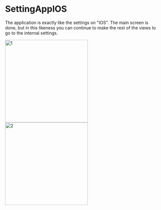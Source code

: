 # SettingAppIOS

The application is exactly like the settings on "IOS".
The main screen is done, but in this likeness you can continue to make the rest of the views to go to the internal settings.


<img width="270" alt="1" src="https://github.com/NikolayGrinko/SettingAppIOS/assets/112849355/34e38adc-8ddf-4416-8349-def95c584340">



<img width="270" alt="2" src="https://github.com/NikolayGrinko/SettingAppIOS/assets/112849355/bb473a32-0e69-4cf7-b942-c325a2825a58">

